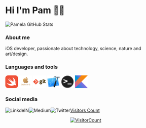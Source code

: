 
# Hi I'm Pam :woman_technologist:

![Pamela GitHub Stats](https://github-readme-stats.vercel.app/api?username=pamnovalli&show_icons=true&title_color=79ff97&icon_color=79ff97&text_color=ff69b4&bg_color=151515)

### About me

<p>iOS developer, passionate about technology, science, nature and art/design.</p>


### Languages and tools

<code><img height="40" src="https://raw.githubusercontent.com/github/explore/80688e429a7d4ef2fca1e82350fe8e3517d3494d/topics/swift/swift.png"></code>
<code><img height="40" src="https://raw.githubusercontent.com/github/explore/80688e429a7d4ef2fca1e82350fe8e3517d3494d/topics/objective-c/objective-c.png"></code>
<code><img height="40" src="https://raw.githubusercontent.com/github/explore/80688e429a7d4ef2fca1e82350fe8e3517d3494d/topics/git/git.png"></code>
<code><img height="40" src="https://raw.githubusercontent.com/github/explore/80688e429a7d4ef2fca1e82350fe8e3517d3494d/topics/xcode/xcode.png"></code>
<code><img height="40" src="https://raw.githubusercontent.com/github/explore/80688e429a7d4ef2fca1e82350fe8e3517d3494d/topics/terminal/terminal.png"></code>
<code><img height="40" src="https://raw.githubusercontent.com/github/explore/80688e429a7d4ef2fca1e82350fe8e3517d3494d/topics/kotlin/kotlin.png"></code>

### Social media

<a target="_blank" href="https://www.linkedin.com/in/pam-novalli/">
  <img align="left" alt="LinkdeIN" height="40px" src="https://cdn.jsdelivr.net/npm/simple-icons@v3/icons/linkedin.svg" />
</a>

<a target="_blank" href="https://medium.com/@pamnovalli">
  <img align="left" alt="Medium" height="40px" src="https://cdn.jsdelivr.net/npm/simple-icons@v3/icons/medium.svg" />
</a>

<a target="_blank" href="https://twitter.com/pamnovalli">
  <img align="left" alt="Twitter" height="40px" color="pink" src="../twitterColorful.png/>
</a>

</br>
</br>
 
### Visitors Count

![VisitorCount](https://profile-counter.glitch.me/{pamnovalli}/count.svg)


